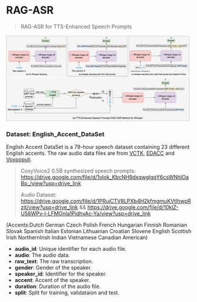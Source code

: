 # RAG-ASR

> RAG-ASR for TTS-Enhanced Speech Prompts

![](./fig/fig1.png)

### Dataset: English_Accent_DataSet

English Accent DataSet is a 79-hour speech dataset containing 23 different English accents.
The raw audio data files are from [VCTK](https://datashare.ed.ac.uk/handle/10283/2651), [EDACC](https://groups.inf.ed.ac.uk/edacc/) and [Voxpopuli](https://aclanthology.org/2021.acl-long.80/).

>CosyVoice2 0.5B  synthesized speech prompts: https://drive.google.com/file/d/1olok_KbcNH9dxqwglgqY6csWNhlOaBp_/view?usp=drive_link
>
>Audio Dataset: https://drive.google.com/file/d/1PRujCTV8LPXb4H2kfmgmuKVtlhwpRzjt/view?usp=drive_link && https://drive.google.com/file/d/10klZ-U58WPv-l-LFMOnla1PidhvAc-Ya/view?usp=drive_link

(Accents:Dutch German Czech Polish French Hungarian Finnish Romanian Slovak Spanish Italian Estonian Lithuanian Croatian Slovene English Scottish Irish NorthernIrish Indian Vietnamese Canadian American)

- **audio_id**: Unique identifier for each audio file.
- **audio**: The audio data.
- **raw_text**: The raw transcription.
- **gender**: Gender of the speaker.
- **speaker_id**: Identifier for the speaker.
- **accent**: Accent of the speaker.
- **duration**: Duration of the audio file.
- **split**: Split for training, validataion and test.

